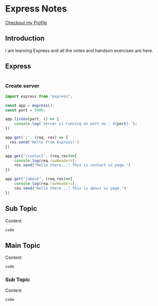 
# Express Notes
[Checkout my Profile](https://github.com/bhanubhashkar)

## Introduction
I am learning Express and all the notes and handson exercises are here.

## Express

```js

```

### Create server

```js
import express from "express";

const app = express();
const port = 3000;

app.listen(port, () => {
    console.log(`Server is running on port no : ${port}.`);
})

app.get('/', (req, res) => {
  res.send('Hello from Express!')
})

app.get("/contact", (req,res)=>{
    console.log(req.rawHeaders);
    res.send("Hello there...! This is contact us page.")
})

app.get("/about", (req,res)=>{
    console.log(req.rawHeaders);
    res.send("Hello there...! This is about us page.")
})

```

## Sub Topic
Content

```js
code
```







## Main Topic
Content

```js
code
```

### Sub Topic
Content

```js
code
```